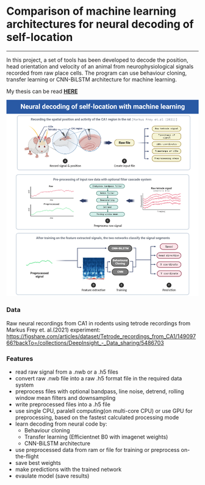 # **Comparison of machine learning architectures for neural decoding of self-location**
___

In this project, a set of tools has been developed to decode the position, head orientation and velocity of an animal from neurophysiological signals recorded from raw place cells. The program can use behaviour cloning, transfer learning or CNN-BiLSTM architecture for machine learning. 

My thesis can be read **[HERE](https://github.com/nyirobalazs/thesis/blob/main/Comparison_of_machine%20learning_Balazs_Agoston_Nyiro.pdf)**

![figure](./assets/neural%20decoding-.png)


### **Data**

Raw neural recordings from CA1 in rodents using tetrode recordings from Markus Frey et. al.(2021) experiment: https://figshare.com/articles/dataset/Tetrode_recordings_from_CA1/14909766?backTo=/collections/DeepInsight_-_Data_sharing/5486703


### **Features**

- read raw signal from a .nwb or a .h5 files
- convert raw .nwb file into a raw .h5 format file in the required data system
- preprocess files with optional bandpass, line noise, detrend, rolling window mean filters and downsampling
- write preprocessed files into a .h5 file
- use single CPU, paralell computing(on multi-core CPU) or use GPU for preprocessing, based on the fastest calculated processing mode
- learn decoding from neural code by:
    - Behaviour cloning
    - Transfer learning (Efficientnet B0 with imagenet weights)
    - CNN-BiLSTM architecture
- use preprocessed data from ram or file for training or preprocess on-the-flight
- save best weights
- make predictions with the trained network
- evaulate model (save results)

